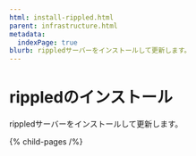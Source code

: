 ```yaml
---
html: install-rippled.html
parent: infrastructure.html
metadata:
  indexPage: true
blurb: rippledサーバーをインストールして更新します。
---
```

# rippledのインストール

rippledサーバーをインストールして更新します。


{% child-pages /%}
